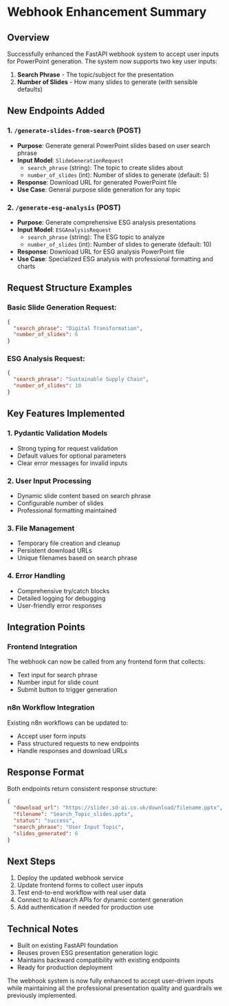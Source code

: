 # Webhook Enhancement Summary

## Overview
Successfully enhanced the FastAPI webhook system to accept user inputs for PowerPoint generation. The system now supports two key user inputs:
1. **Search Phrase** - The topic/subject for the presentation
2. **Number of Slides** - How many slides to generate (with sensible defaults)

## New Endpoints Added

### 1. `/generate-slides-from-search` (POST)
- **Purpose**: Generate general PowerPoint slides based on user search phrase
- **Input Model**: `SlideGenerationRequest`
  - `search_phrase` (string): The topic to create slides about
  - `number_of_slides` (int): Number of slides to generate (default: 5)
- **Response**: Download URL for generated PowerPoint file
- **Use Case**: General purpose slide generation for any topic

### 2. `/generate-esg-analysis` (POST)  
- **Purpose**: Generate comprehensive ESG analysis presentations
- **Input Model**: `ESGAnalysisRequest`
  - `search_phrase` (string): The ESG topic to analyze
  - `number_of_slides` (int): Number of slides to generate (default: 10)
- **Response**: Download URL for ESG analysis PowerPoint file
- **Use Case**: Specialized ESG analysis with professional formatting and charts

## Request Structure Examples

### Basic Slide Generation Request:
```json
{
  "search_phrase": "Digital Transformation",
  "number_of_slides": 6
}
```

### ESG Analysis Request:
```json
{
  "search_phrase": "Sustainable Supply Chain", 
  "number_of_slides": 10
}
```

## Key Features Implemented

### 1. Pydantic Validation Models
- Strong typing for request validation
- Default values for optional parameters
- Clear error messages for invalid inputs

### 2. User Input Processing
- Dynamic slide content based on search phrase
- Configurable number of slides
- Professional formatting maintained

### 3. File Management
- Temporary file creation and cleanup
- Persistent download URLs
- Unique filenames based on search phrase

### 4. Error Handling
- Comprehensive try/catch blocks
- Detailed logging for debugging
- User-friendly error responses

## Integration Points

### Frontend Integration
The webhook can now be called from any frontend form that collects:
- Text input for search phrase
- Number input for slide count
- Submit button to trigger generation

### n8n Workflow Integration
Existing n8n workflows can be updated to:
- Accept user form inputs
- Pass structured requests to new endpoints
- Handle responses and download URLs

## Response Format
Both endpoints return consistent response structure:
```json
{
  "download_url": "https://slider.sd-ai.co.uk/download/filename.pptx",
  "filename": "Search_Topic_slides.pptx", 
  "status": "success",
  "search_phrase": "User Input Topic",
  "slides_generated": 6
}
```

## Next Steps
1. Deploy the updated webhook service
2. Update frontend forms to collect user inputs
3. Test end-to-end workflow with real user data
4. Connect to AI/search APIs for dynamic content generation
5. Add authentication if needed for production use

## Technical Notes
- Built on existing FastAPI foundation
- Reuses proven ESG presentation generation logic
- Maintains backward compatibility with existing endpoints
- Ready for production deployment

The webhook system is now fully enhanced to accept user-driven inputs while maintaining all the professional presentation quality and guardrails we previously implemented.
